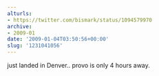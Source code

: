```yaml
---
alturls:
- https://twitter.com/bismark/status/1094579970
archive:
- 2009-01
date: '2009-01-04T03:50:56+00:00'
slug: '1231041056'
---
```


just landed in Denver.. provo is only 4 hours away.


